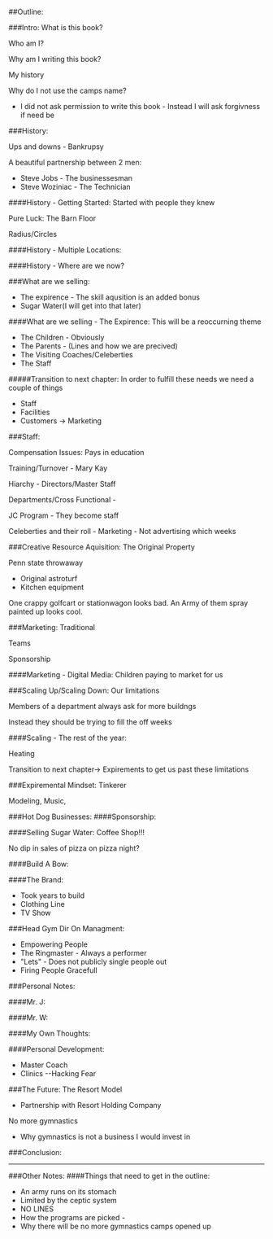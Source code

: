 ##Outline:


###Intro:
What is this book?

Who am I?

Why am I writing this book?

My history

Why do I not use the camps name?

- I did not ask permission to write this book -  Instead I will ask forgivness if need be


###History:

Ups and downs - Bankrupsy

A beautiful partnership between 2 men:
* Steve Jobs - The businessesman
* Steve Woziniac - The Technician

####History - Getting Started:
Started with people they knew

Pure Luck: The Barn Floor

Radius/Circles

####History - Multiple Locations:

####History - Where are we now?


###What are we selling:
* The expirence - The skill aqusition is an added bonus
* Sugar Water(I will get into that later)

####What are we selling - The Expirence:
This will be a reoccurning theme

- The Children - Obviously
- The Parents - (Lines and how we are precived)
- The Visiting Coaches/Celeberties
- The Staff 


#####Transition to next chapter: 
In order to fulfill these needs we need a couple of things
* Staff
* Facilities
* Customers -> Marketing



###Staff:

Compensation Issues: Pays in education

Training/Turnover - Mary Kay

Hiarchy - Directors/Master Staff

Departments/Cross Functional - 

JC Program - They become staff

Celeberties and their roll - Marketing - Not advertising which weeks


###Creative Resource Aquisition:
The Original Property

Penn state throwaway
- Original astroturf
- Kitchen equipment 

One crappy golfcart or stationwagon looks bad. An Army of them spray painted up looks cool.


###Marketing:
Traditional

Teams

Sponsorship

####Marketing - Digital Media: 
Children paying to market for us


###Scaling Up/Scaling Down:
Our limitations

Members of a department always ask for more buildngs

Instead they should be trying to fill the off weeks

####Scaling - The rest of the year:

Heating

Transition to next chapter-> Expirements to get us past these limitations

###Expiremental Mindset:
Tinkerer

Modeling, Music, 


###Hot Dog Businesses:
####Sponsorship:

####Selling Sugar Water:
Coffee Shop!!!

No dip in sales of pizza on pizza night?

####Build A Bow:


####The Brand:

- Took years to build
- Clothing Line
- TV Show






###Head Gym Dir On Managment:


* Empowering People
* The Ringmaster - Always a performer
* "Lets" - Does not publicly single people out 
* Firing People Gracefull


###Personal Notes:

####Mr. J:

####Mr. W:

####My Own Thoughts:


####Personal Development:
- Master Coach
- Clinics
--Hacking Fear






###The Future:
The Resort Model
- Partnership with Resort Holding Company


No more gymnastics
- Why gymnastics is not a business I would invest in







###Conclusion:


------------------------------------------------------------------
###Other Notes:
####Things that need to get in the outline:

* An army runs on its stomach
* Limited by the ceptic system
* NO LINES
* How the programs are picked - 
* Why there will be no more gymnastics camps opened up
